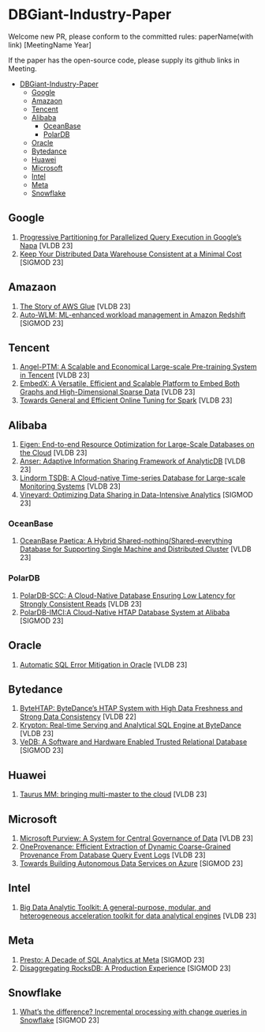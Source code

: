# DBGiant-Industry-Paper
Welcome new PR, please conform to the committed rules:  paperName(with link) [MeetingName Year]

If the paper has the open-source code, please supply its github links in Meeting.

- [DBGiant-Industry-Paper](#dbgiant-industry-paper)
  - [Google](#google)
  - [Amazaon](#amazaon)
  - [Tencent](#tencent)
  - [Alibaba](#alibaba)
    - [OceanBase](#oceanbase)
    - [PolarDB](#polardb)
  - [Oracle](#oracle)
  - [Bytedance](#bytedance)
  - [Huawei](#huawei)
  - [Microsoft](#microsoft)
  - [Intel](#intel)
  - [Meta](#meta)
  - [Snowflake](#snowflake)


## Google
1. [Progressive Partitioning for Parallelized Query Execution in Google’s Napa](https://www.vldb.org/pvldb/vol16/p3475-sankaranarayanan.pdf) [VLDB 23]
2. [Keep Your Distributed Data Warehouse Consistent at a Minimal Cost]() [SIGMOD 23]

## Amazaon
1. [The Story of AWS Glue](https://www.vldb.org/pvldb/vol16/p3557-saxena.pdf) [VLDB 23]
2. [Auto-WLM: ML-enhanced workload management in Amazon Redshift](https://dl.acm.org/doi/pdf/10.1145/3555041.3589677) [SIGMOD 23]

## Tencent
1. [Angel-PTM: A Scalable and Economical Large-scale Pre-training System in Tencent](https://arxiv.org/pdf/2303.02868.pdf) [VLDB 23]
2. [EmbedX: A Versatile, Efficient and Scalable Platform to Embed Both Graphs and High-Dimensional Sparse Data](https://dl.acm.org/doi/pdf/10.14778/3611540.3611546) [VLDB 23]
3. [Towards General and Efficient Online Tuning for Spark](https://arxiv.org/pdf/2309.01901v1.pdf) [VLDB 23]


## Alibaba
1. [Eigen: End-to-end Resource Optimization for Large-Scale Databases on the Cloud](https://dl.acm.org/doi/pdf/10.14778/3611540.3611565) [VLDB 23]
2. [Anser: Adaptive Information Sharing Framework of AnalyticDB](https://dl.acm.org/doi/pdf/10.14778/3611540.3611553) [VLDB 23]
3. [Lindorm TSDB: A Cloud-native Time-series Database for Large-scale Monitoring Systems](https://dl.acm.org/doi/pdf/10.14778/3611540.3611559) [VLDB 23]
4. [Vineyard: Optimizing Data Sharing in Data-Intensive Analytics](https://dl.acm.org/doi/pdf/10.1145/3589780) [SIGMOD 23]
### OceanBase
1. [OceanBase Paetica: A Hybrid Shared-nothing/Shared-everything Database for Supporting Single Machine and Distributed Cluster](https://www.vldb.org/pvldb/vol16/p3728-xu.pdf) [VLDB 23]

### PolarDB
1. [PolarDB-SCC: A Cloud-Native Database Ensuring Low Latency for Strongly Consistent Reads](https://www.vldb.org/pvldb/vol16/p3754-chen.pdf) [VLDB 23]
2. [PolarDB-IMCI:A Cloud-Native HTAP Database System at Alibaba](https://arxiv.org/pdf/2305.08468.pdf) [SIGMOD 23]


## Oracle
1. [Automatic SQL Error Mitigation in Oracle](https://dl.acm.org/doi/pdf/10.14778/3611540.3611568) [VLDB 23]

## Bytedance
1. [ByteHTAP: ByteDance’s HTAP System with High Data Freshness and Strong Data Consistency](https://www.vldb.org/pvldb/vol15/p3411-chen.pdf) [VLDB 22]
2. [Krypton: Real-time Serving and Analytical SQL Engine at ByteDance](https://www.vldb.org/pvldb/vol16/p3528-chen.pdf) [VLDB 23]
3. [VeDB: A Software and Hardware Enabled Trusted Relational Database](https://dl.acm.org/doi/pdf/10.1145/3589774) [SIGMOD 23]


## Huawei
1. [Taurus MM: bringing multi-master to the cloud](https://www.vldb.org/pvldb/vol16/p3488-depoutovitch.pdf) [VLDB 23]

## Microsoft
1. [Microsoft Purview: A System for Central Governance of Data](https://dl.acm.org/doi/pdf/10.14778/3611540.3611552) [VLDB 23]
2. [OneProvenance: Efficient Extraction of Dynamic Coarse-Grained Provenance From Database Query Event Logs](https://arxiv.org/pdf/2210.14047.pdf) [VLDB 23]
3. [Towards Building Autonomous Data Services on Azure](https://dl.acm.org/doi/pdf/10.1145/3555041.3589674) [SIGMOD 23]

## Intel
1. [Big Data Analytic Toolkit: A general-purpose, modular, and heterogeneous acceleration toolkit for data analytical engines]() [VLDB 23]

## Meta
1. [Presto: A Decade of SQL Analytics at Meta](https://scontent.fbkk10-1.fna.fbcdn.net/v/t39.8562-6/338697424_1576642486169536_1067048833935401645_n.pdf?_nc_cat=110&ccb=1-7&_nc_sid=ad8a9d&_nc_ohc=DZpvN_qgbKYAX-CuZCe&_nc_ht=scontent.fbkk10-1.fna&oh=00_AfCbkBqoOtDXSp22jQBY4iKnzbV4DS_aYqPc1XumlWSKPg&oe=65047997) [SIGMOD 23]
2. [Disaggregating RocksDB: A Production Experience](https://scontent.fbkk10-1.fna.fbcdn.net/v/t39.8562-6/356990181_787184386211320_3255498706838241035_n.pdf?_nc_cat=106&ccb=1-7&_nc_sid=ad8a9d&_nc_ohc=8oLZBKS9wE4AX-oY4TG&_nc_ht=scontent.fbkk10-1.fna&oh=00_AfDOk7z_tBa89Hpz1HsslZNLrH8DrRsWRpCOrWC5a0b69w&oe=6504A5BC) [SIGMOD 23]

## Snowflake
1. [What’s the difference? Incremental processing with change queries in Snowflake](https://dl.acm.org/doi/pdf/10.1145/3589776) [SIGMOD 23]